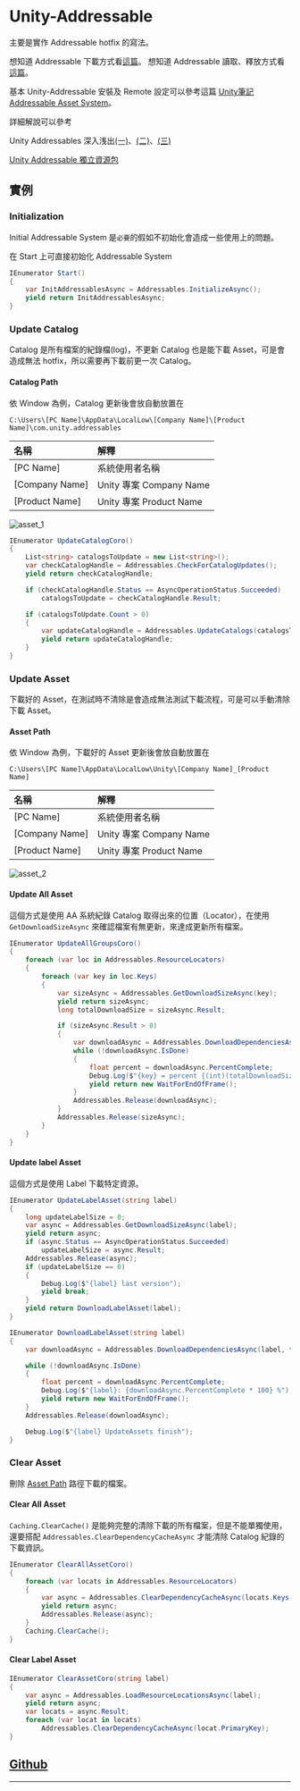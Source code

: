# Unity-Addressable

主要是實作 Addressable hotfix 的寫法。

想知道 Addressable 下載方式看[這篇][blog-1]。
想知道 Addressable 讀取、釋放方式看[這篇][blog-2]。


基本 Unity-Addressable 安裝及 Remote 設定可以參考這篇 [Unity筆記 Addressable Asset System][tutorial_1]。

詳細解說可以參考

Unity Addressables 深入浅出[(一)][tutorial_2_1]、[(二)][tutorial_2_2]、[(三)][tutorial_2_3]

[Unity Addressable 獨立資源包][tutorial_3]

## 實例

### Initialization

Initial Addressable System 是`必要`的假如不初始化會造成一些使用上的問題。

在 Start 上可直接初始化 Addressable System

```csharp
IEnumerator Start()
{
    var InitAddressablesAsync = Addressables.InitializeAsync();
    yield return InitAddressablesAsync;
}
```

### Update Catalog

Catalog 是所有檔案的紀錄檔(log)，不更新 Catalog 也是能下載 Asset，可是會造成無法 hotfix，所以需要再下載前更一次 Catalog。

#### Catalog Path

依 Window 為例，Catalog 更新後會放自動放置在

`C:\Users\[PC Name]\AppData\LocalLow\[Company Name]\[Product Name]\com.unity.addressables`

| 名稱           | 解釋                    |
| :------------- | :---------------------- |
| [PC Name]      | 系統使用者名稱          |
| [Company Name] | Unity 專案 Company Name |
| [Product Name] | Unity 專案 Product Name |

![asset_1]

```csharp
IEnumerator UpdateCatalogCoro()
{
    List<string> catalogsToUpdate = new List<string>();
    var checkCatalogHandle = Addressables.CheckForCatalogUpdates();
    yield return checkCatalogHandle;

    if (checkCatalogHandle.Status == AsyncOperationStatus.Succeeded)
        catalogsToUpdate = checkCatalogHandle.Result;

    if (catalogsToUpdate.Count > 0)
    {
        var updateCatalogHandle = Addressables.UpdateCatalogs(catalogsToUpdate, false);
        yield return updateCatalogHandle;
    }
}
```

### Update Asset

下載好的 Asset，在測試時不清除是會造成無法測試下載流程，可是可以手動清除下載 Asset。

#### Asset Path

依 Window 為例，下載好的 Asset 更新後會放自動放置在

`C:\Users\[PC Name]\AppData\LocalLow\Unity\[Company Name]_[Product Name]`

| 名稱           | 解釋                    |
| :------------- | :---------------------- |
| [PC Name]      | 系統使用者名稱          |
| [Company Name] | Unity 專案 Company Name |
| [Product Name] | Unity 專案 Product Name |

![asset_2]

#### Update All Asset

這個方式是使用 AA 系統紀錄 Catalog 取得出來的位置（Locator），在使用 `GetDownloadSizeAsync` 來確認檔案有無更新，來達成更新所有檔案。

```csharp
IEnumerator UpdateAllGroupsCoro()
{
    foreach (var loc in Addressables.ResourceLocators)
    {
        foreach (var key in loc.Keys)
        {
            var sizeAsync = Addressables.GetDownloadSizeAsync(key);
            yield return sizeAsync;
            long totalDownloadSize = sizeAsync.Result;

            if (sizeAsync.Result > 0)
            {
                var downloadAsync = Addressables.DownloadDependenciesAsync(key);
                while (!downloadAsync.IsDone)
                {
                    float percent = downloadAsync.PercentComplete;
                    Debug.Log($"{key} = percent {(int)(totalDownloadSize * percent)}/{totalDownloadSize}");
                    yield return new WaitForEndOfFrame();
                }
                Addressables.Release(downloadAsync);
            }
            Addressables.Release(sizeAsync);
        }
    }
}
```

#### Update label Asset

這個方式是使用 Label 下載特定資源。

```csharp
IEnumerator UpdateLabelAsset(string label)
{
    long updateLabelSize = 0;
    var async = Addressables.GetDownloadSizeAsync(label);
    yield return async;
    if (async.Status == AsyncOperationStatus.Succeeded)
        updateLabelSize = async.Result;
    Addressables.Release(async);
    if (updateLabelSize == 0)
    {
        Debug.Log($"{label} last version");
        yield break;
    }
    yield return DownloadLabelAsset(label);
}

IEnumerator DownloadLabelAsset(string label)
{
    var downloadAsync = Addressables.DownloadDependenciesAsync(label, false);

    while (!downloadAsync.IsDone)
    {
        float percent = downloadAsync.PercentComplete;
        Debug.Log($"{label}: {downloadAsync.PercentComplete * 100} %");
        yield return new WaitForEndOfFrame();
    }
    Addressables.Release(downloadAsync);

    Debug.Log($"{label} UpdateAssets finish");
}
```

### Clear Asset

刪除 [Asset Path](#asset-path) 路徑下載的檔案。

#### Clear All Asset

`Caching.ClearCache()` 是能夠完整的清除下載的所有檔案，但是不能單獨使用，還要搭配 `Addressables.ClearDependencyCacheAsync` 才能清除 Catalog 紀錄的下載資訊。

```csharp
IEnumerator ClearAllAssetCoro()
{
    foreach (var locats in Addressables.ResourceLocators)
    {
        var async = Addressables.ClearDependencyCacheAsync(locats.Keys, false);
        yield return async;
        Addressables.Release(async);
    }
    Caching.ClearCache();
}
```

#### Clear Label Asset

```csharp
IEnumerator ClearAssetCoro(string label)
{
    var async = Addressables.LoadResourceLocationsAsync(label);
    yield return async;
    var locats = async.Result;
    foreach (var locat in locats)
        Addressables.ClearDependencyCacheAsync(locat.PrimaryKey);
}
```

## [Github][github]

______________________________________________________________________

[blog-1]:https://wenrongdev.com/posts/unity-addressable_download_assets/

[blog-2]:https://wenrongdev.com/posts/unity-addressable_load_assets/

[github]:https://github.com/hybrid274/Unity-Addressable

[tutorial_1]:https://medium.com/@nai.hsue/unity%E7%AD%86%E8%A8%98-addressable-asset-system-dbebf981143b

[tutorial_2_1]:https://blog.csdn.net/qq_14903317/article/details/108509938

[tutorial_2_2]:https://blog.csdn.net/qq_14903317/article/details/108529590

[tutorial_2_3]:https://blog.csdn.net/qq_14903317/article/details/108582372

[tutorial_3]:https://arclee0117.wordpress.com/2020/09/10/unity-addressable-%E7%8D%A8%E7%AB%8B%E8%B3%87%E6%BA%90%E5%8C%85/

[asset_1]:https://imgur.com/QAbjzCM.jpg

[asset_2]:https://imgur.com/Av0faq4.jpg
